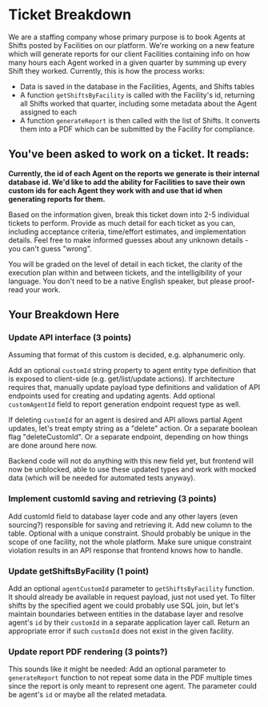 # Ticket Breakdown
We are a staffing company whose primary purpose is to book Agents at Shifts posted by Facilities on our platform. We're working on a new feature which will generate reports for our client Facilities containing info on how many hours each Agent worked in a given quarter by summing up every Shift they worked. Currently, this is how the process works:

- Data is saved in the database in the Facilities, Agents, and Shifts tables
- A function `getShiftsByFacility` is called with the Facility's id, returning all Shifts worked that quarter, including some metadata about the Agent assigned to each
- A function `generateReport` is then called with the list of Shifts. It converts them into a PDF which can be submitted by the Facility for compliance.

## You've been asked to work on a ticket. It reads:

**Currently, the id of each Agent on the reports we generate is their internal database id. We'd like to add the ability for Facilities to save their own custom ids for each Agent they work with and use that id when generating reports for them.**


Based on the information given, break this ticket down into 2-5 individual tickets to perform. Provide as much detail for each ticket as you can, including acceptance criteria, time/effort estimates, and implementation details. Feel free to make informed guesses about any unknown details - you can't guess "wrong".


You will be graded on the level of detail in each ticket, the clarity of the execution plan within and between tickets, and the intelligibility of your language. You don't need to be a native English speaker, but please proof-read your work.

## Your Breakdown Here

### Update API interface (3 points)

Assuming that format of this custom is decided, e.g. alphanumeric only.

Add an optional `customId` string property to agent entity type definition that is exposed to client-side (e.g. get/list/update actions).
If architecture requires that, manually update payload type definitions and validation of API endpoints used for creating and updating agents.
Add optional `customAgentId` field to report generation endpoint request type as well.

If deleting `customId` for an agent is desired and API allows partial Agent updates, let's treat empty string as a "delete" action.
Or a separate boolean flag "deleteCustomId". Or a separate endpoint, depending on how things are done around here now.

Backend code will not do anything with this new field yet, but frontend will now be unblocked,
able to use these updated types and work with mocked data (which will be needed for automated tests anyway).

### Implement customId saving and retrieving (3 points)

Add customId field to database layer code and any other layers (even sourcing?) responsible for saving and retrieving it.
Add new column to the table. Optional with a unique constraint.
Should probably be unique in the scope of one facility, not the whole platform.
Make sure unique constraint violation results in an API response that frontend knows how to handle.

### Update getShiftsByFacility (1 point)

Add an optional `agentCustomId` parameter to `getShiftsByFacility` function.
It should already be available in request payload, just not used yet.
To filter shifts by the specified agent we could probably use SQL join,
but let's maintain boundaries between entities in the database layer and resolve agent's `id` by their `customId`
in a separate application layer call. Return an appropriate error if such `customId` does not exist in the given facility.

### Update report PDF rendering (3 points?)

This sounds like it might be needed: Add an optional parameter to `generateReport` function to not repeat some data
in the PDF multiple times since the report is only meant to represent one agent. The parameter could be agent's `id` or maybe all the related metadata.
